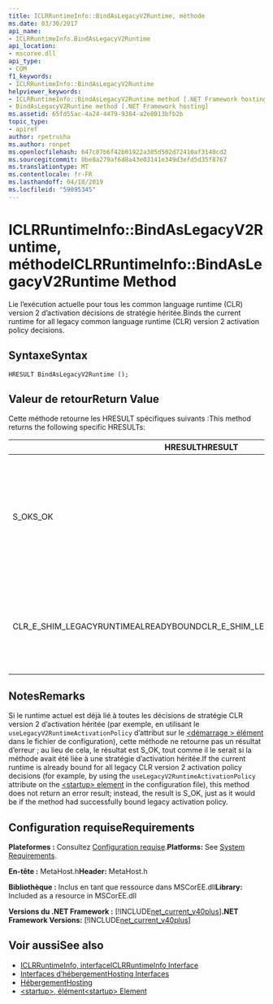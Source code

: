 ```yaml
---
title: ICLRRuntimeInfo::BindAsLegacyV2Runtime, méthode
ms.date: 03/30/2017
api_name:
- ICLRRuntimeInfo.BindAsLegacyV2Runtime
api_location:
- mscoree.dll
api_type:
- COM
f1_keywords:
- ICLRRuntimeInfo::BindAsLegacyV2Runtime
helpviewer_keywords:
- ICLRRuntimeInfo::BindAsLegacyV2Runtime method [.NET Framework hosting]
- BindAsLegacyV2Runtime method [.NET Framework hosting]
ms.assetid: 65fd55ac-4a24-4479-9384-a2e8013bfb2b
topic_type:
- apiref
author: rpetrusha
ms.author: ronpet
ms.openlocfilehash: 647c87b6f42b01922a385d502d72410af3140cd2
ms.sourcegitcommit: 0be8a279af6d8a43e03141e349d3efd5d35f8767
ms.translationtype: MT
ms.contentlocale: fr-FR
ms.lasthandoff: 04/18/2019
ms.locfileid: "59095345"
---
```

# <a name="iclrruntimeinfobindaslegacyv2runtime-method"></a><span data-ttu-id="1e061-102">ICLRRuntimeInfo::BindAsLegacyV2Runtime, méthode</span><span class="sxs-lookup"><span data-stu-id="1e061-102">ICLRRuntimeInfo::BindAsLegacyV2Runtime Method</span></span>
<span data-ttu-id="1e061-103">Lie l’exécution actuelle pour tous les common language runtime (CLR) version 2 d’activation décisions de stratégie héritée.</span><span class="sxs-lookup"><span data-stu-id="1e061-103">Binds the current runtime for all legacy common language runtime (CLR) version 2 activation policy decisions.</span></span>  
  
## <a name="syntax"></a><span data-ttu-id="1e061-104">Syntaxe</span><span class="sxs-lookup"><span data-stu-id="1e061-104">Syntax</span></span>  
  
```  
HRESULT BindAsLegacyV2Runtime ();  
```  
  
## <a name="return-value"></a><span data-ttu-id="1e061-105">Valeur de retour</span><span class="sxs-lookup"><span data-stu-id="1e061-105">Return Value</span></span>  
 <span data-ttu-id="1e061-106">Cette méthode retourne les HRESULT spécifiques suivants :</span><span class="sxs-lookup"><span data-stu-id="1e061-106">This method returns the following specific HRESULTs:</span></span>  
  
|<span data-ttu-id="1e061-107">HRESULT</span><span class="sxs-lookup"><span data-stu-id="1e061-107">HRESULT</span></span>|<span data-ttu-id="1e061-108">Description</span><span class="sxs-lookup"><span data-stu-id="1e061-108">Description</span></span>|  
|-------------|-----------------|  
|<span data-ttu-id="1e061-109">S_OK</span><span class="sxs-lookup"><span data-stu-id="1e061-109">S_OK</span></span>|<span data-ttu-id="1e061-110">Liaison a réussi, soit ce runtime était déjà lié en tant que le runtime de stratégie CLR version 2 d’activation hérité.</span><span class="sxs-lookup"><span data-stu-id="1e061-110">Either binding succeeded, or this runtime was already bound as the legacy CLR version 2 activation policy runtime.</span></span>|  
|<span data-ttu-id="1e061-111">CLR_E_SHIM_LEGACYRUNTIMEALREADYBOUND</span><span class="sxs-lookup"><span data-stu-id="1e061-111">CLR_E_SHIM_LEGACYRUNTIMEALREADYBOUND</span></span>|<span data-ttu-id="1e061-112">Un runtime différent était déjà lié à la stratégie d’activation 2 de version CLR héritée.</span><span class="sxs-lookup"><span data-stu-id="1e061-112">A different runtime was already bound to the legacy CLR version 2 activation policy.</span></span>|  
  
## <a name="remarks"></a><span data-ttu-id="1e061-113">Notes</span><span class="sxs-lookup"><span data-stu-id="1e061-113">Remarks</span></span>  
 <span data-ttu-id="1e061-114">Si le runtime actuel est déjà lié à toutes les décisions de stratégie CLR version 2 d’activation héritée (par exemple, en utilisant le `useLegacyV2RuntimeActivationPolicy` d’attribut sur le [ \<démarrage > élément](../../../../docs/framework/configure-apps/file-schema/startup/startup-element.md) dans le fichier de configuration), cette méthode ne retourne pas un résultat d’erreur ; au lieu de cela, le résultat est S_OK, tout comme il le serait si la méthode avait été liée à une stratégie d’activation héritée.</span><span class="sxs-lookup"><span data-stu-id="1e061-114">If the current runtime is already bound for all legacy CLR version 2 activation policy decisions (for example, by using the `useLegacyV2RuntimeActivationPolicy` attribute on the [\<startup> element](../../../../docs/framework/configure-apps/file-schema/startup/startup-element.md) in the configuration file), this method does not return an error result; instead, the result is S_OK, just as it would be if the method had successfully bound legacy activation policy.</span></span>  
  
## <a name="requirements"></a><span data-ttu-id="1e061-115">Configuration requise</span><span class="sxs-lookup"><span data-stu-id="1e061-115">Requirements</span></span>  
 <span data-ttu-id="1e061-116">**Plateformes :** Consultez [Configuration requise](../../../../docs/framework/get-started/system-requirements.md).</span><span class="sxs-lookup"><span data-stu-id="1e061-116">**Platforms:** See [System Requirements](../../../../docs/framework/get-started/system-requirements.md).</span></span>  
  
 <span data-ttu-id="1e061-117">**En-tête :** MetaHost.h</span><span class="sxs-lookup"><span data-stu-id="1e061-117">**Header:** MetaHost.h</span></span>  
  
 <span data-ttu-id="1e061-118">**Bibliothèque :** Inclus en tant que ressource dans MSCorEE.dll</span><span class="sxs-lookup"><span data-stu-id="1e061-118">**Library:** Included as a resource in MSCorEE.dll</span></span>  
  
 <span data-ttu-id="1e061-119">**Versions du .NET Framework :** [!INCLUDE[net_current_v40plus](../../../../includes/net-current-v40plus-md.md)]</span><span class="sxs-lookup"><span data-stu-id="1e061-119">**.NET Framework Versions:** [!INCLUDE[net_current_v40plus](../../../../includes/net-current-v40plus-md.md)]</span></span>  
  
## <a name="see-also"></a><span data-ttu-id="1e061-120">Voir aussi</span><span class="sxs-lookup"><span data-stu-id="1e061-120">See also</span></span>

- [<span data-ttu-id="1e061-121">ICLRRuntimeInfo, interface</span><span class="sxs-lookup"><span data-stu-id="1e061-121">ICLRRuntimeInfo Interface</span></span>](../../../../docs/framework/unmanaged-api/hosting/iclrruntimeinfo-interface.md)
- [<span data-ttu-id="1e061-122">Interfaces d’hébergement</span><span class="sxs-lookup"><span data-stu-id="1e061-122">Hosting Interfaces</span></span>](../../../../docs/framework/unmanaged-api/hosting/hosting-interfaces.md)
- [<span data-ttu-id="1e061-123">Hébergement</span><span class="sxs-lookup"><span data-stu-id="1e061-123">Hosting</span></span>](../../../../docs/framework/unmanaged-api/hosting/index.md)
- [<span data-ttu-id="1e061-124">\<startup>, élément</span><span class="sxs-lookup"><span data-stu-id="1e061-124">\<startup> Element</span></span>](../../../../docs/framework/configure-apps/file-schema/startup/startup-element.md)
